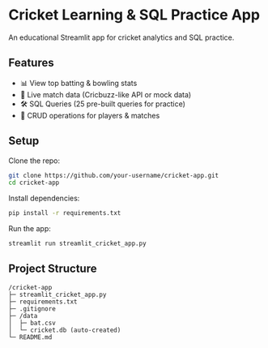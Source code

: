 # Cricket Learning & SQL Practice App

An educational Streamlit app for cricket analytics and SQL practice.

## Features
- 📊 View top batting & bowling stats
- 🏏 Live match data (Cricbuzz-like API or mock data)
- 🛠 SQL Queries (25 pre-built queries for practice)
- 📝 CRUD operations for players & matches

## Setup
Clone the repo:
```bash
git clone https://github.com/your-username/cricket-app.git
cd cricket-app
```

Install dependencies:
```bash
pip install -r requirements.txt
```

Run the app:
```bash
streamlit run streamlit_cricket_app.py
```

## Project Structure
```
/cricket-app
├─ streamlit_cricket_app.py
├─ requirements.txt
├─ .gitignore
├─ /data
│  ├─ bat.csv
│  └─ cricket.db (auto-created)
└─ README.md
```
